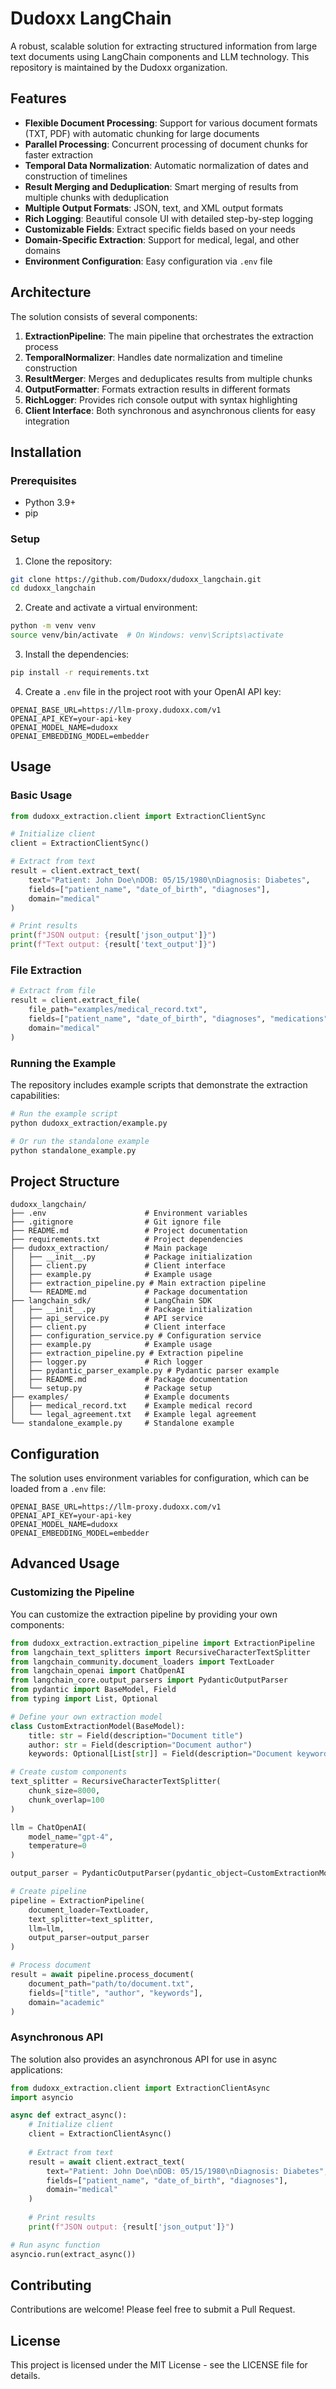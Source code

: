# Dudoxx LangChain

A robust, scalable solution for extracting structured information from large text documents using LangChain components and LLM technology. This repository is maintained by the Dudoxx organization.

## Features

- **Flexible Document Processing**: Support for various document formats (TXT, PDF) with automatic chunking for large documents
- **Parallel Processing**: Concurrent processing of document chunks for faster extraction
- **Temporal Data Normalization**: Automatic normalization of dates and construction of timelines
- **Result Merging and Deduplication**: Smart merging of results from multiple chunks with deduplication
- **Multiple Output Formats**: JSON, text, and XML output formats
- **Rich Logging**: Beautiful console UI with detailed step-by-step logging
- **Customizable Fields**: Extract specific fields based on your needs
- **Domain-Specific Extraction**: Support for medical, legal, and other domains
- **Environment Configuration**: Easy configuration via `.env` file

## Architecture

The solution consists of several components:

1. **ExtractionPipeline**: The main pipeline that orchestrates the extraction process
2. **TemporalNormalizer**: Handles date normalization and timeline construction
3. **ResultMerger**: Merges and deduplicates results from multiple chunks
4. **OutputFormatter**: Formats extraction results in different formats
5. **RichLogger**: Provides rich console output with syntax highlighting
6. **Client Interface**: Both synchronous and asynchronous clients for easy integration

## Installation

### Prerequisites

- Python 3.9+
- pip

### Setup

1. Clone the repository:

```bash
git clone https://github.com/Dudoxx/dudoxx_langchain.git
cd dudoxx_langchain
```

2. Create and activate a virtual environment:

```bash
python -m venv venv
source venv/bin/activate  # On Windows: venv\Scripts\activate
```

3. Install the dependencies:

```bash
pip install -r requirements.txt
```

4. Create a `.env` file in the project root with your OpenAI API key:

```
OPENAI_BASE_URL=https://llm-proxy.dudoxx.com/v1
OPENAI_API_KEY=your-api-key
OPENAI_MODEL_NAME=dudoxx
OPENAI_EMBEDDING_MODEL=embedder
```

## Usage

### Basic Usage

```python
from dudoxx_extraction.client import ExtractionClientSync

# Initialize client
client = ExtractionClientSync()

# Extract from text
result = client.extract_text(
    text="Patient: John Doe\nDOB: 05/15/1980\nDiagnosis: Diabetes",
    fields=["patient_name", "date_of_birth", "diagnoses"],
    domain="medical"
)

# Print results
print(f"JSON output: {result['json_output']}")
print(f"Text output: {result['text_output']}")
```

### File Extraction

```python
# Extract from file
result = client.extract_file(
    file_path="examples/medical_record.txt",
    fields=["patient_name", "date_of_birth", "diagnoses", "medications", "visits"],
    domain="medical"
)
```

### Running the Example

The repository includes example scripts that demonstrate the extraction capabilities:

```bash
# Run the example script
python dudoxx_extraction/example.py

# Or run the standalone example
python standalone_example.py
```

## Project Structure

```
dudoxx_langchain/
├── .env                      # Environment variables
├── .gitignore                # Git ignore file
├── README.md                 # Project documentation
├── requirements.txt          # Project dependencies
├── dudoxx_extraction/        # Main package
│   ├── __init__.py           # Package initialization
│   ├── client.py             # Client interface
│   ├── example.py            # Example usage
│   ├── extraction_pipeline.py # Main extraction pipeline
│   └── README.md             # Package documentation
├── langchain_sdk/            # LangChain SDK
│   ├── __init__.py           # Package initialization
│   ├── api_service.py        # API service
│   ├── client.py             # Client interface
│   ├── configuration_service.py # Configuration service
│   ├── example.py            # Example usage
│   ├── extraction_pipeline.py # Extraction pipeline
│   ├── logger.py             # Rich logger
│   ├── pydantic_parser_example.py # Pydantic parser example
│   ├── README.md             # Package documentation
│   └── setup.py              # Package setup
├── examples/                 # Example documents
│   ├── medical_record.txt    # Example medical record
│   └── legal_agreement.txt   # Example legal agreement
└── standalone_example.py     # Standalone example
```

## Configuration

The solution uses environment variables for configuration, which can be loaded from a `.env` file:

```
OPENAI_BASE_URL=https://llm-proxy.dudoxx.com/v1
OPENAI_API_KEY=your-api-key
OPENAI_MODEL_NAME=dudoxx
OPENAI_EMBEDDING_MODEL=embedder
```

## Advanced Usage

### Customizing the Pipeline

You can customize the extraction pipeline by providing your own components:

```python
from dudoxx_extraction.extraction_pipeline import ExtractionPipeline
from langchain_text_splitters import RecursiveCharacterTextSplitter
from langchain_community.document_loaders import TextLoader
from langchain_openai import ChatOpenAI
from langchain_core.output_parsers import PydanticOutputParser
from pydantic import BaseModel, Field
from typing import List, Optional

# Define your own extraction model
class CustomExtractionModel(BaseModel):
    title: str = Field(description="Document title")
    author: str = Field(description="Document author")
    keywords: Optional[List[str]] = Field(description="Document keywords")

# Create custom components
text_splitter = RecursiveCharacterTextSplitter(
    chunk_size=8000,
    chunk_overlap=100
)

llm = ChatOpenAI(
    model_name="gpt-4",
    temperature=0
)

output_parser = PydanticOutputParser(pydantic_object=CustomExtractionModel)

# Create pipeline
pipeline = ExtractionPipeline(
    document_loader=TextLoader,
    text_splitter=text_splitter,
    llm=llm,
    output_parser=output_parser
)

# Process document
result = await pipeline.process_document(
    document_path="path/to/document.txt",
    fields=["title", "author", "keywords"],
    domain="academic"
)
```

### Asynchronous API

The solution also provides an asynchronous API for use in async applications:

```python
from dudoxx_extraction.client import ExtractionClientAsync
import asyncio

async def extract_async():
    # Initialize client
    client = ExtractionClientAsync()
    
    # Extract from text
    result = await client.extract_text(
        text="Patient: John Doe\nDOB: 05/15/1980\nDiagnosis: Diabetes",
        fields=["patient_name", "date_of_birth", "diagnoses"],
        domain="medical"
    )
    
    # Print results
    print(f"JSON output: {result['json_output']}")

# Run async function
asyncio.run(extract_async())
```

## Contributing

Contributions are welcome! Please feel free to submit a Pull Request.

## License

This project is licensed under the MIT License - see the LICENSE file for details.
